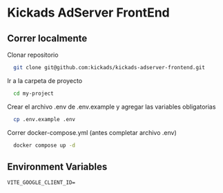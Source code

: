 
# Kickads AdServer FrontEnd




## Correr localmente

Clonar repositorio

```bash
  git clone git@github.com:kickads/kickads-adserver-frontend.git
```

Ir a la carpeta de proyecto

```bash
  cd my-project
```

Crear el archivo .env de .env.example y agregar las variables obligatorias

```bash
  cp .env.example .env
```

Correr docker-compose.yml (antes completar archivo .env)

```bash
  docker compose up -d
```

## Environment Variables

`VITE_GOOGLE_CLIENT_ID=`

